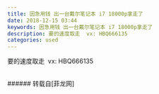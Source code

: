 ```yaml
---
title: 因急用钱 出一台戴尔笔记本 i7 18000p拿走了
date: 2018-12-15 03:44
keywords: 因急用钱 出一台戴尔笔记本 i7 18000p拿走了
description: 要的速度取走  vx: HBQ666135
categories: used
---
```

<td class="t_f" id="postmessage_2474217">

要的速度取走  vx: HBQ666135<br/>
<img alt="" border="0" class="zoom" data-cf-modified-6c0638328ec2693f41ee8527-="" file="http://www.flw.ph/data/appbyme/upload/image/201812/15/7zlaRSkJ1lpL.jpg" id="aimg_epzPd" lazyloadthumb="1" onclick="" onmouseover="" src="http://www.flw.ph/data/appbyme/upload/image/201812/15/7zlaRSkJ1lpL.jpg"/><br/>
<br/>
</td>
###### 转载自[菲龙网]